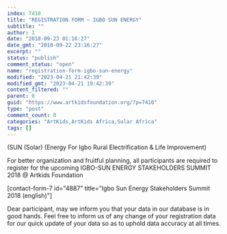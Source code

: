 ```yaml
---
index: 7410
title: "REGISTRATION FORM ~ IGBO SUN ENERGY"
subtitle: ""
author: 1
date: "2018-09-23 01:16:27"
date_gmt: "2018-09-22 23:16:27"
excerpt: ""
status: "publish"
comment_status: "open"
name: "registration-form-igbo-sun-energy"
modified: "2023-04-21 21:42:39"
modified_gmt: "2023-04-21 19:42:39"
content_filtered: ""
parent: 0
guid: "https://www.artkidsfoundation.org/?p=7410"
type: "post"
comment_count: 0
categories: "ArtKids,ArtKids Africa,Solar Africa"
tags: []
---
```


(SUN (Solar) (Energy For Igbo Rural Electrification & Life Improvement)

For better organization and fruitful planning, all participants are required to register for the upcoming IGBO-SUN ENERGY STAKEHOLDERS SUMMIT 2018 @ Artkids Foundation

\[contact-form-7 id="4887" title="Igbo Sun Energy Stakeholders Summit 2018 (english)"\]

Dear participant, may we inform you that your data in our database is in good hands. Feel free to inform us of any change of your registration data for our quick update of your data so as to uphold data accuracy at all times.